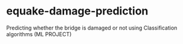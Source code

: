 # equake-damage-prediction
Predicting whether the bridge is damaged or not using Classification algorithms (ML PROJECT)
